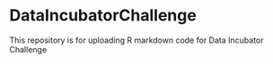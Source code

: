 # DataIncubatorChallenge
This repository is for uploading R markdown code for Data Incubator Challenge
